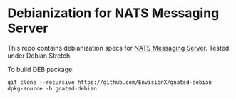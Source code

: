 # Debianization for NATS Messaging Server

This repo contains debianization specs for
[NATS Messaging Server](https://www.nats.io/). Tested under Debian Stretch.

To build DEB package:

```
git clone --recursive https://github.com/EnvisionX/gnatsd-debian
dpkg-source -b gnatsd-debian
```
